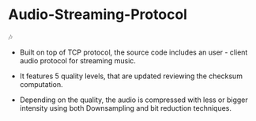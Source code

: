# Audio-Streaming-Protocol 
🎶

* Built on top of TCP protocol, the source code includes an user - client audio protocol for streaming music.

* It features 5 quality levels, that are updated reviewing the checksum computation.

* Depending on the quality, the audio is compressed with less or bigger intensity using both Downsampling and bit reduction techniques.
